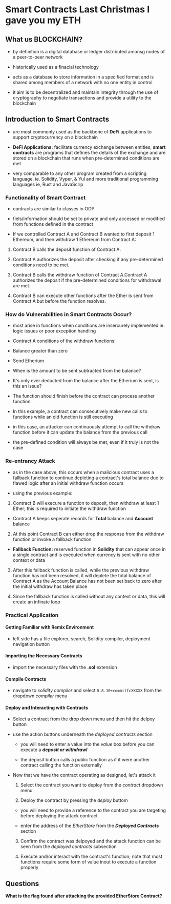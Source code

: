 # Smart Contracts Last Christmas I gave you  my ETH

## What us BLOCKCHAIN?

* by definition is a digital database or ledger distributed amonsg nodes of a peer-to-peer network

* historically used as a finacial technology

* acts as a database to store information in a specified format and is shared among members of a network with no one entity in control

* it aim is to be decentralized and maintain integrity through the use of cryptography to negotiate transactions and provide a utility to the blockchain

## Introduction to Smart Contracts

* are most commonly used as the backbone of **DeFi** applications to support cryptocurrency on a blockchain

 * **DeFi Applications:** facilitate currency exchange between entities; **smart contracts** are programs that defines the details of the exchange and are stored on a blockchain that runs when pre-determined conditions are met

* very comparable to any other program created from a scripting language, ie. Solidity, Vyper, & Yul and more traditional programming languages ie, Rust and JavaScrip

### Functionality of Smart Contract

* contracts are similar to classes in OOP

* fiels/information should be set to private and only accessed or modified from functions defined in the contract

* If we controlled Contract A and Contract B wanted to first deposit 1 Ethereum, and then withdraw 1 Ethereum from Contract A:

 1. Contract B calls the deposit function of Contract A.
 
 2. Contract A authorizes the deposit after checking if any pre-determined conditions need to be met.
 
 3. Contract B calls the withdraw function of Contract A.Contract A authorizes the deposit if the pre-determined conditions for withdrawal are met.
 
 4. Contract B can execute other functions after the Ether is sent from Contract A but before the function resolves.
 
### How do Vulnerabilities in Smart Contracts Occur?

* most arise in functions when conditions are insercurely implemented ie. logic issues or poor exception handling

* Contract A conditions of the withdraw functions:

 * Balance greater than zero
 
 * Send Etherium

* When is the amount to be sent subtracted from the balance?

 * It's only ever deducted from the balance after the Etherium is sent, is this an issue?

* The function should finish before the contract can process another function

* In this example, a contract can consecutively make new calls to functions while an old function is still executing

 * in this case, an attacker can continuously attempt to call the withdraw function before it can update the balance from the previous call
 
 * the pre-defined condition will always be met, even if it truly is not the case
 
### Re-entrancy Attack

* as in the case above, this occurs when a malicious contract uses a fallback function to continue depleting a contract's total balance due to flawed logic after an initial withdraw function occurs

* using the previous example:

 1. Contract B will execure a function to deposit, then withdraw at least 1 Ether; this is required to initiate the withdraw function
 
  * Contract A keeps seperate records for **Total** balance and **Account** balance
  
 2.  At this point Contract B can either drop the response from the withdraw function or invoke a fallback function
 
  * **Fallback Function:** reserved function in **Solidity** that can appear once in a single contract and is executed when currency is sent with no other context or data
  
 3. After this fallback function is called, while the previous withdraw function has not been resolved, it will deplete the total balance of Contract A as the Account Balance has not been set back to zero after the initial withdraw has taken place
  
 4. Since the fallback function is called without any context or data, this will create an infinate loop

### Practical Application

#### Getting Familiar with Remix Environment

* left side has a file explorer, search, Solidity compiler, deployment navigation button

#### Importing the Necessary Contracts

* import the necessary files with the **.sol** extension

#### Compile Contracts

* navigate to *solidity compiler* and select ```0.8.10+commitfcXXXXX``` from the dropdown *compiler* menu

#### Deploy and Interacting with Contracts

* Select a contract from the drop down menu and then hit the delpoy button

* use the action buttons underneath the *deployed contracts* section
  
  * you will need to enter a value into the *value* box before you can execute a *__deposit or withdrawl__*
  
  * the deposit button calls a public function as if it were another contract calling the function externally

* Now that we have the contract operating as designed, let's attack it

  1. Select the contract you want to deploy from the *contract* dropdown menu
  
  2. Deploy the contract by pressing the *deploy* buttom
    
   * you will need to provide a reference to the contract you are targeting before deploying the attack contract
    
   * enter the address of the *EtherStore* from the *__Deployed Contracts__* section
  
  3. Confirm the contract was delpoyed and the attack function can be seen from the *deployed contracts* subsection
  
  4. Execute and/or interact with the contract's function; note that most functions require some form of value inout to execute a function properly


## Questions

**What is the flag found after attacking the provided EtherStore Contract?**
```

``` 
